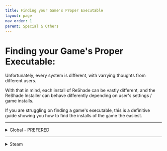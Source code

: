 ```yaml
---
title: Finding your Game's Proper Executable
layout: page
nav_order: 1
parent: Special & Others
---
```


# Finding your Game's Proper Executable:

Unfortunately, every system is different, with varrying thoughts from different users.

With that in mind, each install of ReShade can be vastly different, and the ReShade Installer can behave differently depending on user's settings / game installs.

If you are struggling on finding a game's executable, this is a definitive guide showing you how to find the installs of the game the easiest.

------

<details markdown="block">
<summary>Global - PREFERED</summary>

### Step 1.
Open your game and Window's Task Manager.<br>
You can open Task Manager in various ways:

1. Right click the Taskbar in Windows, and then click Task Manager.
    <div class="figure">
    <img style="max-width: 100%; display: block; padding-block: 1rem" src="./images/finding_game_executable/right_click_taskbar_global.png"/>
    Windows 11
    <div class="figure">
    <img style="max-width: 100%; display: block; padding-block: 1rem" src="./images/finding_game_executable/right_click_taskbar_global_win10.png"/>
    Windows 10<br><br>

2. Control + Alt + Delete all pressed at the same time, and then click Task Manager.
3. Control + Shift + Escape all pressed at the same time.

------

### Step 2.
While your game is still open, Alt+Tab over to Task Manager.<br>
In the Processes list, you should be able to see your game:

1. Right click your game in Task Manager's Processes tab.
2. Click `Open file location`.
    <div class="figure">
    <img style="max-width: 100%; display: block; padding-block: 1rem" src="./images/finding_game_executable/processes_task_manager_game_right_click_global.png"/>
Windows 11
    <div class="figure">
    <img style="max-width: 100%; display: block; padding-block: 1rem" src="./images/finding_game_executable/processes_task_manager_game_right_click_global_win10.png"/>
Windows 10 <br><br>

If Step 2. is done correctly, you should see your game's application highlighted in File Explorer.

In this area, you can note the location of the application you are looking for, as well as the specific game executable itself.

</details>

------

<details markdown="block">
<summary>Steam</summary>

### Step 1.
Open Steam and right click your game in the Steam "Library" tab, and then click "Properties".<br>
I will be using ULTRAKILL for this representation.

<div class="figure">
<img style="max-width: 100%; display: block; padding-block: 1rem" src="./images/finding_game_executable/right_click_game_steam.png"/>
</div>

------

### Step 2.
With the new `Properties` window open, click the `Installed Files` tab on the left hand side of the window.

<div class="figure">
<img style="max-width: 100%; display: block; padding-block: 1rem" src="./images/finding_game_executable/click_installed_files_tab_steam.png"/>
</div>

If you are on the right page, you will see `Installed Files` in bold text on towards the middle of the screen.

<div class="figure">
<img style="max-width: 100%; display: block; padding-block: 1rem" src="./images/finding_game_executable/installed_files_tab_steam.png"/>
</div>

------

### Step 3.
In the `Installed Files` section of the `Properties` window, click the `Browse...` button on the right side of the window.

<div class="figure">
<img style="max-width: 100%; display: block; padding-block: 1rem" src="./images/finding_game_executable/click_browse_steam.png"/>
</div>

Once done, a File Explorer window with your game's executable and files will be present. The file with the `.exe` extention will be the executable.

<div class="figure">
<img style="max-width: 100%; display: block; padding-block: 1rem" src="./images/finding_game_executable/game_file_explorer_steam.png"/>
</div>

This solution will NOT show you what your game's actual exectuable is.

This will only show you the location of where your game is installed, or where it's launching from in Steam!

Some games can have more than one executable, and it's up to you to determine which is the proper one!

</details>